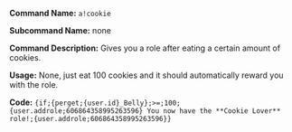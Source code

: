 **Command Name:** `a!cookie`

**Subcommand Name:** none

**Command Description:**
Gives you a role after eating a certain amount of cookies.

**Usage:**
None, just eat 100 cookies and it should automatically reward you with the role.


**Code:** ```{if;{perget;{user.id}_Belly};>=;100;{user.addrole;606864358995263596} You now have the **Cookie Lover** role!;{user.addrole;606864358995263596}}```
